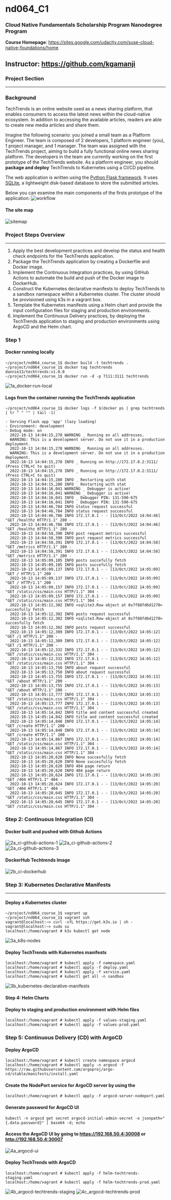 # nd064_C1
### Cloud Native Fundamentals Scholarship Program Nanodegree Program

**Course Homepage**: https://sites.google.com/udacity.com/suse-cloud-native-foundations/home

**Instructor**: https://github.com/kgamanji
----
### Project Section
----
### Background
TechTrends is an online website used as a news sharing platform, that enables consumers to access the latest news within the cloud-native ecosystem. In addition to accessing the available articles, readers are able to create new media articles and share them.

Imagine the following scenario: you joined a small team as a Platform Engineer. The team is composed of 2 developers, 1 platform engineer (you), 1 project manager, and 1 manager. The team was assigned with the TechTrends project, aiming to build a fully functional online news sharing platform. The developers in the team are currently working on the first prototype of the TechTrends website. As a platform engineer, you should **package and deploy** TechTrends to Kubernetes using a CI/CD pipeline.

The web application is written using the [Python Flask framework](https://flask.palletsprojects.com/en/1.1.x/). It uses [SQLite](https://docs.python.org/3/library/sqlite3.html), a lightweight disk-based database to store the submitted articles.

Below you can examine the main components of the firsts prototype of the application:
![workflow](https://user-images.githubusercontent.com/9282421/194753550-b0cdcf14-6896-424e-8673-feaab9b108e6.png)

#### The site map
![sitemap](https://user-images.githubusercontent.com/9282421/194753699-6a883f4c-1865-49ea-be91-6386fc37a2b1.png)

### Project Steps Overview
----
1. Apply the best development practices and develop the status and health check endpoints for the TechTrends application.
2. Package the TechTrends application by creating a Dockerfile and Docker image.
3. Implement the Continuous Integration practices, by using GitHub Actions to automate the build and push of the Docker image to DockerHub.
4. Construct the Kubernetes declarative manifests to deploy TechTrends to a sandbox namespace within a Kubernetes cluster. The cluster should be   provisioned using k3s in a vagrant box.
5. Template the Kubernetes manifests using a Helm chart and provide the input configuration files for staging and production environments.
6. Implement the Continuous Delivery practices, by deploying the TechTrends application to staging and production environments using ArgoCD and the Helm chart.

### Step 1
#### Docker running locally
```
~/project/nd064_course_1$ docker build -t techtrends .
~/project/nd064_course_1$ docker tag techtrends dannie13/techtrends:v1.0.0
~/project/nd064_course_1$ docker run -d -p 7111:3111 techtrends
```

![1a_docker-run-local](https://user-images.githubusercontent.com/9282421/195630370-5a9620e9-74ae-4bdc-b15b-deeb6a5d6df5.png)

#### Logs from the container running the TechTrends application

```
~/project/nd064_course_1$ docker logs -f $(docker ps | grep techtrends | tr " " "" | tail -1)
```
```
- Serving Flask app 'app' (lazy loading)
- Environment: development
- Debug mode: on
  2022-10-13 14:04:15,278 WARNING _ Running on all addresses.
  WARNING: This is a development server. Do not use it in a production deployment.
  2022-10-13 14:04:15,278 WARNING _ Running on all addresses.
  WARNING: This is a development server. Do not use it in a production deployment.
  2022-10-13 14:04:15,278 INFO _ Running on http://172.17.0.2:3111/ (Press CTRL+C to quit)
  2022-10-13 14:04:15,278 INFO _ Running on http://172.17.0.2:3111/ (Press CTRL+C to quit)
  2022-10-13 14:04:15,280 INFO _ Restarting with stat
  2022-10-13 14:04:15,280 INFO _ Restarting with stat
  2022-10-13 14:04:16,041 WARNING _ Debugger is active!
  2022-10-13 14:04:16,041 WARNING _ Debugger is active!
  2022-10-13 14:04:16,041 INFO _ Debugger PIN: 131-590-675
  2022-10-13 14:04:16,041 INFO _ Debugger PIN: 131-590-675
  2022-10-13 14:04:46,784 INFO status request successful
  2022-10-13 14:04:46,784 INFO status request successful
  2022-10-13 14:04:46,786 INFO 172.17.0.1 - - [13/Oct/2022 14:04:46] "GET /healthz HTTP/1.1" 200 -
  2022-10-13 14:04:46,786 INFO 172.17.0.1 - - [13/Oct/2022 14:04:46] "GET /healthz HTTP/1.1" 200 -
  2022-10-13 14:04:58,390 INFO post request metrics successful
  2022-10-13 14:04:58,390 INFO post request metrics successful
  2022-10-13 14:04:58,391 INFO 172.17.0.1 - - [13/Oct/2022 14:04:58] "GET /metrics HTTP/1.1" 200 -
  2022-10-13 14:04:58,391 INFO 172.17.0.1 - - [13/Oct/2022 14:04:58] "GET /metrics HTTP/1.1" 200 -
  2022-10-13 14:05:09,105 INFO posts succefully fetch
  2022-10-13 14:05:09,105 INFO posts succefully fetch
  2022-10-13 14:05:09,137 INFO 172.17.0.1 - - [13/Oct/2022 14:05:09] "GET / HTTP/1.1" 200 -
  2022-10-13 14:05:09,137 INFO 172.17.0.1 - - [13/Oct/2022 14:05:09] "GET / HTTP/1.1" 200 -
  2022-10-13 14:05:09,157 INFO 172.17.0.1 - - [13/Oct/2022 14:05:09] "GET /static/css/main.css HTTP/1.1" 304 -
  2022-10-13 14:05:09,157 INFO 172.17.0.1 - - [13/Oct/2022 14:05:09] "GET /static/css/main.css HTTP/1.1" 304 -
  2022-10-13 14:05:12,302 INFO <sqlite3.Row object at 0x7f88fd6d1270> succesfully fetch
  2022-10-13 14:05:12,302 INFO posts request successful
  2022-10-13 14:05:12,302 INFO <sqlite3.Row object at 0x7f88fd6d1270> succesfully fetch
  2022-10-13 14:05:12,302 INFO posts request successful
  2022-10-13 14:05:12,309 INFO 172.17.0.1 - - [13/Oct/2022 14:05:12] "GET /1 HTTP/1.1" 200 -
  2022-10-13 14:05:12,309 INFO 172.17.0.1 - - [13/Oct/2022 14:05:12] "GET /1 HTTP/1.1" 200 -
  2022-10-13 14:05:12,332 INFO 172.17.0.1 - - [13/Oct/2022 14:05:12] "GET /static/css/main.css HTTP/1.1" 304 -
  2022-10-13 14:05:12,332 INFO 172.17.0.1 - - [13/Oct/2022 14:05:12] "GET /static/css/main.css HTTP/1.1" 304 -
  2022-10-13 14:05:13,750 INFO about request successful
  2022-10-13 14:05:13,750 INFO about request successful
  2022-10-13 14:05:13,755 INFO 172.17.0.1 - - [13/Oct/2022 14:05:13] "GET /about HTTP/1.1" 200 -
  2022-10-13 14:05:13,755 INFO 172.17.0.1 - - [13/Oct/2022 14:05:13] "GET /about HTTP/1.1" 200 -
  2022-10-13 14:05:13,777 INFO 172.17.0.1 - - [13/Oct/2022 14:05:13] "GET /static/css/main.css HTTP/1.1" 304 -
  2022-10-13 14:05:13,777 INFO 172.17.0.1 - - [13/Oct/2022 14:05:13] "GET /static/css/main.css HTTP/1.1" 304 -
  2022-10-13 14:05:14,842 INFO title and content successful created
  2022-10-13 14:05:14,842 INFO title and content successful created
  2022-10-13 14:05:14,848 INFO 172.17.0.1 - - [13/Oct/2022 14:05:14] "GET /create HTTP/1.1" 200 -
  2022-10-13 14:05:14,848 INFO 172.17.0.1 - - [13/Oct/2022 14:05:14] "GET /create HTTP/1.1" 200 -
  2022-10-13 14:05:14,867 INFO 172.17.0.1 - - [13/Oct/2022 14:05:14] "GET /static/css/main.css HTTP/1.1" 304 -
  2022-10-13 14:05:14,867 INFO 172.17.0.1 - - [13/Oct/2022 14:05:14] "GET /static/css/main.css HTTP/1.1" 304 -
  2022-10-13 14:05:20,620 INFO None succesfully fetch
  2022-10-13 14:05:20,620 INFO None succesfully fetch
  2022-10-13 14:05:20,620 INFO 404 page return
  2022-10-13 14:05:20,620 INFO 404 page return
  2022-10-13 14:05:20,624 INFO 172.17.0.1 - - [13/Oct/2022 14:05:20] "GET /404 HTTP/1.1" 404 -
  2022-10-13 14:05:20,624 INFO 172.17.0.1 - - [13/Oct/2022 14:05:20] "GET /404 HTTP/1.1" 404 -
  2022-10-13 14:05:20,645 INFO 172.17.0.1 - - [13/Oct/2022 14:05:20] "GET /static/css/main.css HTTP/1.1" 304 -
  2022-10-13 14:05:20,645 INFO 172.17.0.1 - - [13/Oct/2022 14:05:20] "GET /static/css/main.css HTTP/1.1" 304 -
```
### Step 2: Continuous Integration (CI)
#### Docker built and pushed with Github Actions
![2a_ci-github-actions-1](https://user-images.githubusercontent.com/9282421/195634564-350a9a90-1e65-404a-9089-e360e4283085.png)
![2a_ci-github-actions-2](https://user-images.githubusercontent.com/9282421/195634583-7cdc51d0-b2ba-4202-9f17-ff0b23a05a45.png)
![2a_ci-github-actions-3](https://user-images.githubusercontent.com/9282421/195634616-b817e6b6-0618-451c-ae01-9b1ae3a0ae4f.png)

#### DockerHub Techtrends Image

![2b_ci-dockerhub](https://user-images.githubusercontent.com/9282421/195635218-aed30c44-e958-4c21-b97b-af51b45fee76.png)

### Step 3: Kubernetes Declarative Manifests
----
#### Deploy a Kubernetes cluster
```
~/project/nd064_course_1$ vagrant up
~/project/nd064_course_1$ vagrant ssh
vagrant@localhost:~> curl -sfL https://get.k3s.io | sh -
vagrant@localhost:~> sudo su
localhost:/home/vagrant # k3s kubectl get node
```
![3a_k8s-nodes](https://user-images.githubusercontent.com/9282421/195638833-aab19b3d-b410-4730-b033-b7c60e4565cf.png)

#### Deploy TechTrends with Kubernetes manifests
```
localhost:/home/vagrant # kubectl apply -f namespace.yaml 
localhost:/home/vagrant # kubectl apply -f deploy.yaml
localhost:/home/vagrant # kubectl apply -f service.yaml
localhost:/home/vagrant # kubectl get all -n sandbox
```

![3b_kubernetes-declarative-manifests](https://user-images.githubusercontent.com/9282421/195641091-6e855328-19b6-4a65-8dc8-7544a6940ef2.png)

#### Step 4: Helm Charts
#### Deploy to staging and production environment with Helm files
```
localhost:/home/vagrant # kubectl apply -f values-staging.yaml
localhost:/home/vagrant # kubectl apply -f values-prod.yaml
```
### Step 5: Continuous Delivery (CD) with ArgoCD
#### Deploy ArgoCD
```
localhost:/home/vagrant # kubectl create namespace argocd
localhost:/home/vagrant # kubectl apply -n argocd -f https://raw.githubusercontent.com/argoproj/argo-cd/stable/manifests/install.yaml
```
#### Create the NodePort service for ArgoCD server by using the 
```
localhost:/home/vagrant # kubectl apply -f argocd-server-nodeport.yaml
```
#### Generate password for ArgoCD UI
```
kubectl -n argocd get secret argocd-initial-admin-secret -o jsonpath="{.data.password}" | base64 -d; echo
```
#### Access the ArgoCD UI by going to https://192.168.50.4:30008 or http://192.168.50.4:30007

![4a_argocd-ui](https://user-images.githubusercontent.com/9282421/195645331-021882f8-bf55-49d6-b800-ac69f3ec7c71.png)

#### Deploy TechTrends with ArgoCD
```
localhost:/home/vagrant # kubectl apply -f helm-techtrends-staging.yaml
localhost:/home/vagrant # kubectl apply -f helm-techtrends-prod.yaml
```
![4b_argocd-techtrends-staging](https://user-images.githubusercontent.com/9282421/195646554-e66d03a6-7cdd-4672-b61a-f507738f020d.png)
![4c_argocd-techtrends-prod](https://user-images.githubusercontent.com/9282421/195646584-cd7dd199-f972-47ee-9ae5-2749466b2344.png)


